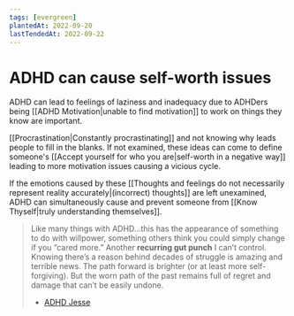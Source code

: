 ```yaml
---
tags: [evergreen]
plantedAt: 2022-09-20
lastTendedAt: 2022-09-22
---
```


# ADHD can cause self-worth issues

ADHD can lead to feelings of laziness and inadequacy due to ADHDers being [[ADHD Motivation|unable to find motivation]] to work on things they know are important.

[[Procrastination|Constantly procrastinating]] and not knowing why leads people to fill in the blanks. If not examined, these ideas can come to define someone's [[Accept yourself for who you are|self-worth in a negative way]] leading to more motivation issues causing a vicious cycle.

If the emotions caused by these [[Thoughts and feelings do not necessarily represent reality accurately|(incorrect) thoughts]] are left unexamined, ADHD can simultaneously cause and prevent someone from [[Know Thyself|truly understanding themselves]].

> Like many things with ADHD...this has the appearance of something to do with willpower, something others think you could simply change if you “cared more.”
> Another **recurring gut punch** I can’t control.
> Knowing there’s a reason behind decades of struggle is amazing and terrible news.
> The path forward is brighter (or at least more self-forgiving).
> But the worn path of the past remains full of regret and damage that can’t be easily undone.
> - [ADHD Jesse](https://twitter.com/adhdjesse/status/1572103460061061120?t=4ABoV95niZpy3TNIshGqMw&s=19)
